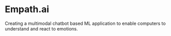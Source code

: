 # Empath.ai
Creating a multimodal chatbot based ML application to enable computers to understand and react to emotions.
